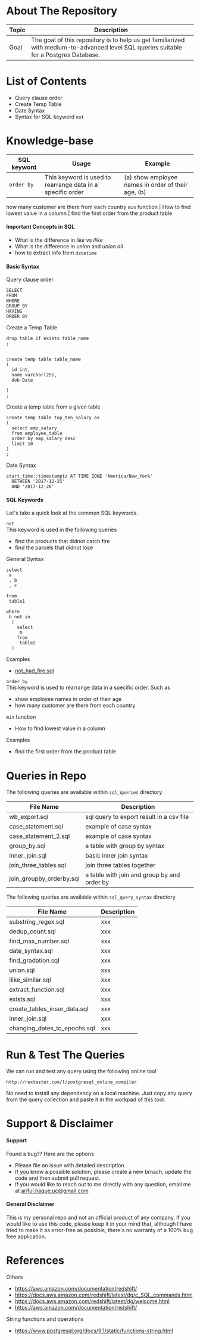 About The Repository
===========
Topic | Description
--- | ---
Goal | The goal of this repository is to help us get familiarized with medium-to-advanced level SQL queries suitable for a Postgres Database. 

List of Contents
===========
- Query clause order
- Create Temp Table
- Date Syntax
- Syntax for SQL keyword ```not```



Knowledge-base
==========

SQL keyword | Usage | Example
--- | ---- | ----
```order by``` | This keyword is used to rearrange data in a specific order | (a) show employee names in order of their age, (b)
how many customer are there from each country
```min``` function | How to find lowest value in a column | find the first order from the product table


#### Important Concepts in SQL
 - What is the difference in *like* vs *ilike*
 - What is the difference in *union* and *union all*
 - how to extract info from ```datetime```
 


#### Basic Syntax

Query clause order
```
SELECT
FROM
WHERE
GROUP BY
HAVING
ORDER BY

```


Create a Temp Table
```
drop table if exists table_name
;


create temp table table_name
(
  id int,
  name varchar(25),
  dob Date

)
;

```


Create a temp table from a given table
```
create temp table top_ten_salary as
(
  select emp_salary
  from employee_table 
  order by emp_salary desc
  limit 10
)
;

```

Date Syntax
```
start_time::timestamptz AT TIME ZONE 'America/New_York' 
  BETWEEN '2017-12-25' 
  AND '2017-12-26'

```


#### SQL Keywords
Let's take a quick look at the common SQL keywords.

```not```
<br>
This keyword is used in the following queries
 - find the products that didnot catch fire
 - find the parcels that didnot lose
 
General Syntax
```
select
 a
 , b
 , c
 
from
 table1

where 
 b not in
  (
    select 
     m
    from 
     table2
  )

``` 
 
Examples
 - [not_had_fire.sql]() 




```order by```
<br>
This keyword is used to rearrange data in a specific order. Such as
 - show employee names in order of their age
 - how many customer are there from each country


```min``` function
 - How to find lowest value in a column 
 

Examples
 - find the first order from the product table


Queries in Repo
=========

The following queries are available within ```sql_queries``` directory

File Name | Description
--- | ---
wb_export.sql | sql query to export result in a csv file
case_statement.sql | example of case syntax
case_statement_2.sql | example of case syntax
group_by.sql | a table with group by syntax
inner_join.sql | basic inner join syntax
join_three_tables.sql | join three tables together
join_groupby_orderby.sql | a table with join and group by and order by

The following queries are available within ```sql_query_syntax``` directory


File Name | Description
--- | ---
substring_regex.sql | xxx
dedup_count.sql | xxx               
find_max_number.sql | xxx       
date_syntax.sql | xxx
find_gradation.sql | xxx
union.sql | xxx
ilike_similar.sql | xxx         
extract_function.sql | xxx
exists.sql | xxx                   
create_tables_inser_data.sql  | xxx
inner_join.sql | xxx           
changing_dates_to_epochs.sql  | xxx




Run & Test The Queries
===========
We can run and test any query using the following online tool
```
http://rextester.com/l/postgresql_online_compiler
```
No need to install any dependency on a local machine. Just copy any query from the 
query collection and paste it in the workpad of this tool.




Support & Disclaimer
===
#### Support
Found a bug?? Here are the options
  - Please file an issue with detailed description.
  - If you know a possible solution, please create a new brnach, update the code and then submit pull request.
  - If you would  like to reach out to me directly with any question, email me at ariful.haque.uc@gmail.com


#### General Disclaimer
This is my personal repo and not an official product of any company. If you would like to use this code, please keep it in your mind that, although I have tried to make it as error-free as possible, there's no warranty of a 100% bug free application. 


References
=========
Others
  - https://aws.amazon.com/documentation/redshift/
  - https://docs.aws.amazon.com/redshift/latest/dg/c_SQL_commands.html
  - https://docs.aws.amazon.com/redshift/latest/dg/welcome.html
  - https://aws.amazon.com/documentation/redshift/

String functions and operations
 - https://www.postgresql.org/docs/9.1/static/functions-string.html
